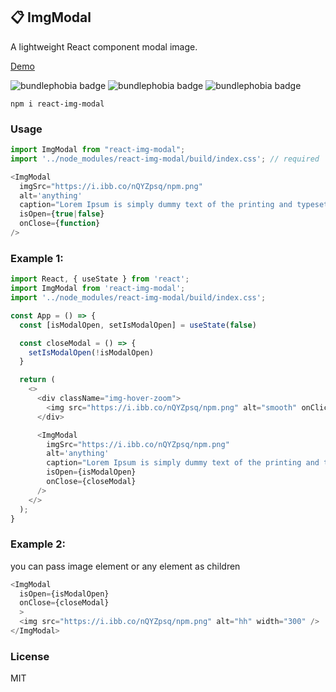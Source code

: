 ## 📋 ImgModal   
A lightweight React component modal image.  

[Demo](https://react-img-modal.onrender.com)

![bundlephobia badge](https://badgen.net/npm/v/react-img-modal) ![bundlephobia badge](https://badgen.net/bundlephobia/min/react-img-modal) ![bundlephobia badge](https://badgen.net/bundlephobia/minzip/react-img-modal)

```
npm i react-img-modal
```

### Usage
```js
import ImgModal from "react-img-modal";
import '../node_modules/react-img-modal/build/index.css'; // required

<ImgModal
  imgSrc="https://i.ibb.co/nQYZpsq/npm.png"
  alt='anything'
  caption="Lorem Ipsum is simply dummy text of the printing and typesetting industry."
  isOpen={true|false}
  onClose={function}        
/>
```

### Example 1:
```js
import React, { useState } from 'react';
import ImgModal from 'react-img-modal';
import '../node_modules/react-img-modal/build/index.css';

const App = () => {
  const [isModalOpen, setIsModalOpen] = useState(false)

  const closeModal = () => {
    setIsModalOpen(!isModalOpen)
  }

  return (
    <>
      <div className="img-hover-zoom">
        <img src="https://i.ibb.co/nQYZpsq/npm.png" alt="smooth" onClick={closeModal} />
      </div>

      <ImgModal
        imgSrc="https://i.ibb.co/nQYZpsq/npm.png"
        alt='anything'
        caption="Lorem Ipsum is simply dummy text of the printing and typesetting industry."
        isOpen={isModalOpen}
        onClose={closeModal}        
      />
    </>
  );
}
```

### Example 2:  
you can pass image element or any element as children
```js
<ImgModal        
  isOpen={isModalOpen}
  onClose={closeModal}
  >
  <img src="https://i.ibb.co/nQYZpsq/npm.png" alt="hh" width="300" />
</ImgModal>
```

### License
MIT
